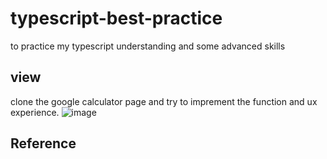 # typescript-best-practice
to practice my typescript understanding and some advanced skills
## view
clone the google calculator page and try to imprement the function and ux experience.
![image](https://github.com/eepson123tw/typescript-best-practice/assets/75103330/e02ba1da-a903-4f11-8e0b-77631608a0a8)
## Reference




